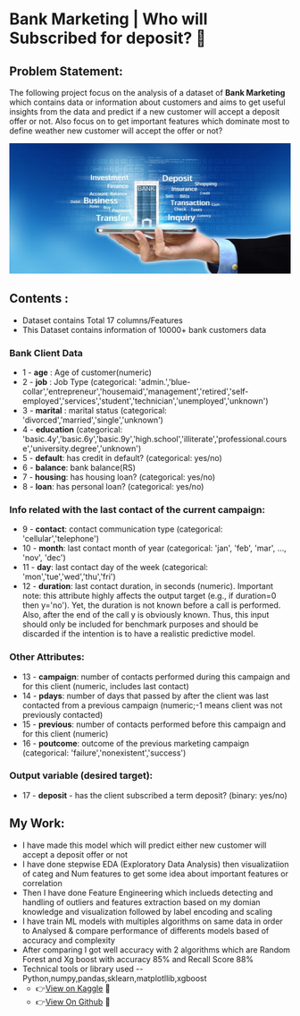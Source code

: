 #  Bank Marketing | Who will Subscribed for deposit? 🏦
## Problem Statement:
The following project focus on the analysis of a dataset of **Bank Marketing** which contains data or information about customers and aims to get useful insights from the data and predict if a new customer will accept a deposit offer or not.
Also focus on to get important features which dominate most to define weather new customer will accept the offer or not?

![Semantic description of image](banking-marketing1.jpg "Image Title")

## Contents :
- Dataset contains Total 17 columns/Features
- This Dataset contains information of 10000+ bank customers data
### Bank Client Data
* 1 - **age** : Age of customer(numeric)
* 2 - **job** : Job Type (categorical: 'admin.','blue-collar','entrepreneur','housemaid','management','retired','self-employed','services','student','technician','unemployed','unknown')
* 3 - **marital** : marital status (categorical: 'divorced','married','single','unknown')
* 4 - **education** (categorical: 'basic.4y','basic.6y','basic.9y','high.school','illiterate','professional.course','university.degree','unknown')
* 5 - **default**: has credit in default? (categorical: yes/no)
* 6 - **balance**: bank balance(RS)
* 7 - **housing**: has housing loan? (categorical: yes/no)
* 8 - **loan**: has personal loan? (categorical: yes/no)

### Info related with the last contact of the current campaign:
* 9 - **contact**: contact communication type (categorical: 'cellular','telephone')
* 10 - **month**: last contact month of year (categorical: 'jan', 'feb', 'mar', ..., 'nov', 'dec')
* 11 - **day**: last contact day of the week (categorical: 'mon','tue','wed','thu','fri')
* 12 - **duration**: last contact duration, in seconds (numeric). Important note: this attribute highly affects the output target (e.g., if duration=0 then y='no'). Yet, the duration is not known before a call is performed. Also, after the end of the call y is obviously known. Thus, this input should only be included for benchmark purposes and should be discarded if the intention is to have a realistic predictive model.

### Other Attributes:
* 13 - **campaign**: number of contacts performed during this campaign and for this client (numeric, includes last contact)
* 14 - **pdays**: number of days that passed by after the client was last contacted from a previous campaign (numeric;-1 means client was not previously contacted)
* 15 - **previous**: number of contacts performed before this campaign and for this client (numeric)
* 16 - **poutcome**: outcome of the previous marketing campaign (categorical: 'failure','nonexistent','success')

### Output variable (desired target):
* 17 - **deposit** - has the client subscribed a term deposit? (binary: yes/no)
## My Work:
- I have made this model which will predict either new customer will accept a deposit offer or not
- I have done stepwise EDA (Exploratory Data Analysis) then visualizatiion of categ and Num features to get some idea about important features or correlation
- Then I have done Feature Engineering which inclueds detecting and handling of outliers and features extraction based on my domian knowledge and visualization followed by label encoding and scaling 
- I have train ML models with multiples algorithms on same data in order to Analysed & compare performance of differents models based of accuracy and complexity
- After comparing I got well accuracy with 2 algorithms which are Random Forest and Xg boost with accuracy 85% and Recall Score 88% 
- Technical tools or library used --Python,numpy,pandas,sklearn,matplotllib,xgboost 
- 
  -  👉<a href="https://www.kaggle.com/code/karanchinchpure/bank-marketing-who-will-subscribe-for-deposit">View on Kaggle</a> 💝
  -  👉<a href="#">View On Github</a> 💝
